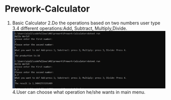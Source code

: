 # Prework-Calculator
 1. Basic Calculator
 2.Do the operations based on two numbers user type
 3.4 different operations:Add, Subtract, Multiply,Divide.
 ![Screenshot](Capture.PNG)
 4.User can choose what operation he/she wants in main menu.
 